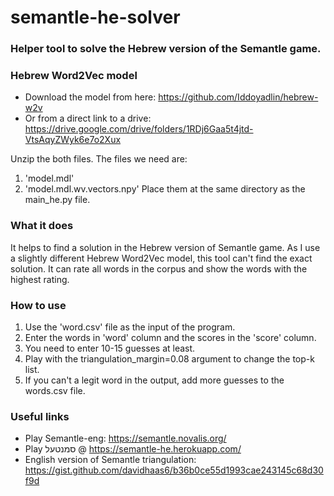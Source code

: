 # semantle-he-solver
### Helper tool to solve the Hebrew version of the Semantle game. 

### Hebrew Word2Vec model
- Download the model from here: https://github.com/Iddoyadlin/hebrew-w2v
- Or from a direct link to a drive: https://drive.google.com/drive/folders/1RDj6Gaa5t4jtd-VtsAqyZWyk6e7o2Xux

Unzip the both files. The files we need are:
1. 'model.mdl'
2. 'model.mdl.wv.vectors.npy'
Place them at the same directory as the main_he.py file.

### What it does
It helps to find a solution in the Hebrew version of Semantle game.
As I use a slightly different Hebrew Word2Vec model, 
this tool can't find the exact solution.
It can rate all words in the corpus and show the words with the highest rating.

### How to use
1. Use the 'word.csv' file as the input of the program.
2. Enter the words in 'word' column and the scores in the 'score' column.
3. You need to enter 10-15 guesses at least.
4. Play with the triangulation_margin=0.08 argument to change the top-k list.
5. If you can't a legit word in the output, add more guesses to the words.csv file.

### Useful links
- Play Semantle-eng: https://semantle.novalis.org/
- Play סמנטעל @ https://semantle-he.herokuapp.com/
- English version of Semantle triangulation: https://gist.github.com/davidhaas6/b36b0ce55d1993cae243145c68d30f9d
